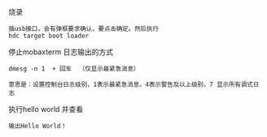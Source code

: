 

烧录
```
插usb接口，会有弹框要求确认，要点击确定。然后执行
hdc target boot loader

```

停止mobaxterm 日志输出的方式 
```
dmesg -n 1  + 回车  （仅显示最紧急消息）

意思是：设置控制台日志级别，1表示最紧急消息，4表示警告及以上级别，7 显示所有调式日志
```

执行hello world 并查看
```
输出Hello World！
```



